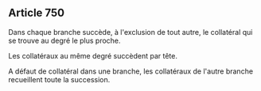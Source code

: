 Article 750
----
Dans chaque branche succède, à l'exclusion de tout autre, le collatéral qui se
trouve au degré le plus proche.

Les collatéraux au même degré succèdent par tête.

A défaut de collatéral dans une branche, les collatéraux de l'autre branche
recueillent toute la succession.
